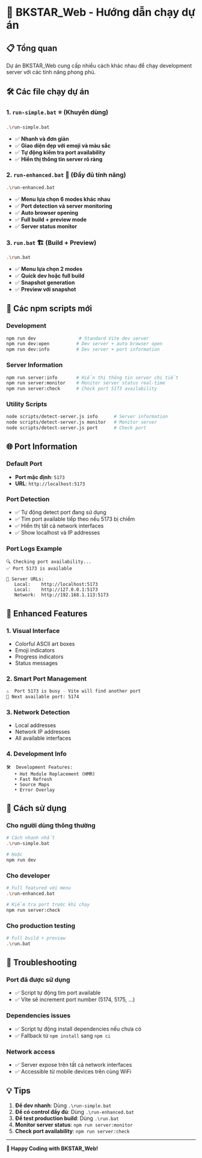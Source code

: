 # 🚀 BKSTAR_Web - Hướng dẫn chạy dự án

## 📋 Tổng quan

Dự án BKSTAR_Web cung cấp nhiều cách khác nhau để chạy development server với các tính năng phong phú.

## 🛠️ Các file chạy dự án

### 1. `run-simple.bat` ⭐ (Khuyên dùng)
```bash
.\run-simple.bat
```
- ✅ **Nhanh và đơn giản**
- ✅ **Giao diện đẹp với emoji và màu sắc**
- ✅ **Tự động kiểm tra port availability**
- ✅ **Hiển thị thông tin server rõ ràng**

### 2. `run-enhanced.bat` 🌟 (Đầy đủ tính năng)
```bash
.\run-enhanced.bat
```
- ✅ **Menu lựa chọn 6 modes khác nhau**
- ✅ **Port detection và server monitoring**
- ✅ **Auto browser opening**
- ✅ **Full build + preview mode**
- ✅ **Server status monitor**

### 3. `run.bat` 🏗️ (Build + Preview)
```bash
.\run.bat
```
- ✅ **Menu lựa chọn 2 modes**
- ✅ **Quick dev hoặc full build**
- ✅ **Snapshot generation**
- ✅ **Preview với snapshot**

## 🎯 Các npm scripts mới

### Development
```bash
npm run dev                # Standard Vite dev server
npm run dev:open          # Dev server + auto browser open
npm run dev:info          # Dev server + port information
```

### Server Information
```bash
npm run server:info       # Hiển thị thông tin server chi tiết
npm run server:monitor    # Monitor server status real-time
npm run server:check      # Check port 5173 availability
```

### Utility Scripts
```bash
node scripts/detect-server.js info      # Server information
node scripts/detect-server.js monitor   # Monitor server
node scripts/detect-server.js port      # Check port
```

## 🌐 Port Information

### Default Port
- **Port mặc định**: `5173`
- **URL**: `http://localhost:5173`

### Port Detection
- ✅ Tự động detect port đang sử dụng
- ✅ Tìm port available tiếp theo nếu 5173 bị chiếm
- ✅ Hiển thị tất cả network interfaces
- ✅ Show localhost và IP addresses

### Port Logs Example
```
🔍 Checking port availability...
✅ Port 5173 is available

📍 Server URLs:
   Local:    http://localhost:5173
   Local:    http://127.0.0.1:5173
   Network:  http://192.168.1.113:5173
```

## 🎨 Enhanced Features

### 1. **Visual Interface**
- Colorful ASCII art boxes
- Emoji indicators
- Progress indicators
- Status messages

### 2. **Smart Port Management**
```bash
⚠️  Port 5173 is busy - Vite will find another port
🔄 Next available port: 5174
```

### 3. **Network Detection**
- Local addresses
- Network IP addresses  
- All available interfaces

### 4. **Development Info**
```
🛠️  Development Features:
   • Hot Module Replacement (HMR)
   • Fast Refresh
   • Source Maps
   • Error Overlay
```

## 🚦 Cách sử dụng

### Cho người dùng thông thường
```bash
# Cách nhanh nhất
.\run-simple.bat

# Hoặc
npm run dev
```

### Cho developer
```bash
# Full featured với menu
.\run-enhanced.bat

# Kiểm tra port trước khi chạy
npm run server:check
```

### Cho production testing
```bash
# Full build + preview
.\run.bat
```

## 🔧 Troubleshooting

### Port đã được sử dụng
- ✅ Script tự động tìm port available
- ✅ Vite sẽ increment port number (5174, 5175, ...)

### Dependencies issues
- ✅ Script tự động install dependencies nếu chưa có
- ✅ Fallback từ `npm install` sang `npm ci`

### Network access
- ✅ Server expose trên tất cả network interfaces
- ✅ Accessible từ mobile devices trên cùng WiFi

## 💡 Tips

1. **Để dev nhanh**: Dùng `.\run-simple.bat`
2. **Để có control đầy đủ**: Dùng `.\run-enhanced.bat`
3. **Để test production build**: Dùng `.\run.bat`
4. **Monitor server status**: `npm run server:monitor`
5. **Check port availability**: `npm run server:check`

---

**🎉 Happy Coding with BKSTAR_Web!**
